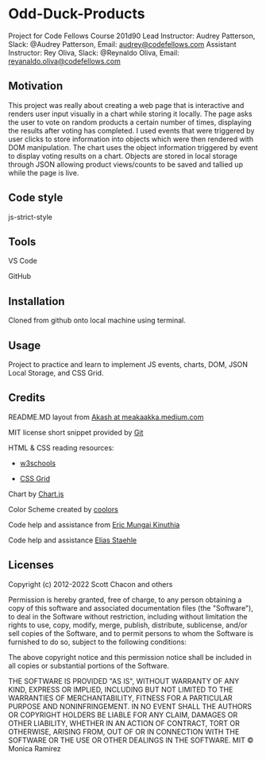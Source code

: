 # Odd-Duck-Products

Project for Code Fellows Course 201d90
Lead Instructor: Audrey Patterson, Slack: @Audrey Patterson, Email: audrey@codefellows.com 
Assistant Instructor: Rey Oliva, Slack: @Reynaldo Oliva, Email: reyanaldo.oliva@codefellows.com 

## Motivation

This project was really about creating a web page that is interactive and renders user input visually in a chart while storing it locally. The page asks the user to vote on random products a certain number of times, displaying the results after voting has completed. I used events that were triggered by user clicks to store information into objects which were then rendered with DOM manipulation. The chart uses the object information triggered by event to display voting results on a chart. Objects are stored in local storage through JSON allowing product views/counts to be saved and tallied up while the page is live.

## Code style

js-strict-style

## Tools

VS Code

GitHub

## Installation

Cloned from github onto local machine using terminal.

## Usage

Project to practice and learn to implement  JS events, charts, DOM, JSON Local Storage, and CSS Grid. 

## Credits

README.MD layout from [Akash at meakaakka.medium.com](https://meakaakka.medium.com/a-beginners-guide-to-writing-a-kickass-readme-7ac01da88ab3)

MIT license short snippet provided by [Git](https://github.com/git/git-scm.com/blob/main/MIT-LICENSE.txt)

HTML & CSS reading resources:

- [w3schools](https://www.w3schools.com/)

- [CSS Grid](https://css-tricks.com/snippets/css/complete-guide-grid/)

Chart by [Chart.js](https://www.chartjs.org/)

Color Scheme created by [coolors](https://coolors.co/)

Code help and assistance from [Eric Mungai Kinuthia](https://github.com/EricMungai97)

Code help and assistance  [Elias Staehle](https://github.com/EDStaehle)

## Licenses

Copyright (c) 2012-2022 Scott Chacon and others

Permission is hereby granted, free of charge, to any person obtaining
a copy of this software and associated documentation files (the
"Software"), to deal in the Software without restriction, including
without limitation the rights to use, copy, modify, merge, publish,
distribute, sublicense, and/or sell copies of the Software, and to
permit persons to whom the Software is furnished to do so, subject to
the following conditions:

The above copyright notice and this permission notice shall be
included in all copies or substantial portions of the Software.

THE SOFTWARE IS PROVIDED "AS IS", WITHOUT WARRANTY OF ANY KIND,
EXPRESS OR IMPLIED, INCLUDING BUT NOT LIMITED TO THE WARRANTIES OF
MERCHANTABILITY, FITNESS FOR A PARTICULAR PURPOSE AND
NONINFRINGEMENT. IN NO EVENT SHALL THE AUTHORS OR COPYRIGHT HOLDERS BE
LIABLE FOR ANY CLAIM, DAMAGES OR OTHER LIABILITY, WHETHER IN AN ACTION
OF CONTRACT, TORT OR OTHERWISE, ARISING FROM, OUT OF OR IN CONNECTION
WITH THE SOFTWARE OR THE USE OR OTHER DEALINGS IN THE SOFTWARE.
MIT © Monica Ramirez
